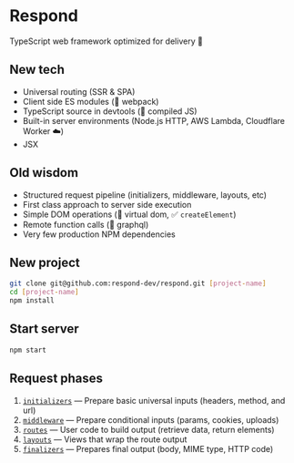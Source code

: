 # Respond

TypeScript web framework optimized for delivery 🚚

## New tech

- Universal routing (SSR & SPA)
- Client side ES modules (🚫 webpack)
- TypeScript source in devtools (🚫 compiled JS)
- Built-in server environments (Node.js HTTP, AWS Lambda, Cloudflare Worker ☁️)
- JSX

## Old wisdom

- Structured request pipeline (initializers, middleware, layouts, etc)
- First class approach to server side execution
- Simple DOM operations (🚫 virtual dom, ✅ `createElement`)
- Remote function calls (🚫 graphql)
- Very few production NPM dependencies

## New project

```bash
git clone git@github.com:respond-dev/respond.git [project-name]
cd [project-name]
npm install
```

## Start server

```bash
npm start
```

## Request phases

1. [`initializers`](src/initializers) — Prepare basic universal inputs (headers, method, and url)
2. [`middleware`](src/middleware) — Prepare conditional inputs (params, cookies, uploads)
3. [`routes`](src/routes) — User code to build output (retrieve data, return elements)
4. [`layouts`](src/layouts) — Views that wrap the route output
5. [`finalizers`](src/finalizers) — Prepares final output (body, MIME type, HTTP code)
